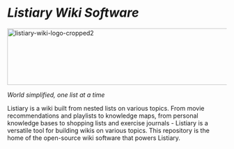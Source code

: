 # *Listiary Wiki Software*  

<img width="700" height="130" alt="listiary-wiki-logo-cropped2" src="https://github.com/user-attachments/assets/2fbb17a7-3eea-4ad2-8c5c-289db40cc5fa" />

_World simplified, one list at a time_

Listiary is a wiki built from nested lists on various topics. From movie recommendations and playlists to knowledge maps, from personal knowledge bases to shopping lists and exercise journals - Listiary is a versatile tool for building wikis on various topics. 
This repository is the home of the open-source wiki software that powers Listiary.
